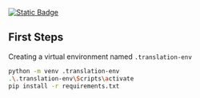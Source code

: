 [![Static Badge](https://img.shields.io/badge/license-MIT-brightgreen)](https://github.com/lfsc09/translation-py/blob/main/LICENSE)

## First Steps

Creating a virtual environment named `.translation-env`

```bash
python -m venv .translation-env
.\.translation-env\Scripts\activate
pip install -r requirements.txt
```
